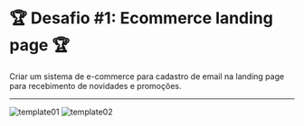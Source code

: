 # 🏆 Desafio #1: Ecommerce landing page 🏆

Criar um sistema de e-commerce para cadastro de email na landing page para recebimento de novidades e promoções.

____

![template01](https://user-images.githubusercontent.com/44127262/126081774-d12c0c55-d668-4216-91a7-486fde2d2a09.png)
![template02](https://user-images.githubusercontent.com/44127262/126081841-6cb92d4e-cd4f-4682-9ec4-d9f00d98028f.png)

